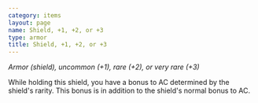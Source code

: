 ```yaml
---
category: items
layout: page
name: Shield, +1, +2, or +3
type: armor
title: Shield, +1, +2, or +3 
---
```

_Armor (shield), uncommon (+1), rare (+2), or very rare (+3)_ 

While holding this shield, you have a bonus to AC determined by the shield's rarity. This bonus is in addition to the shield's normal bonus to AC. 
